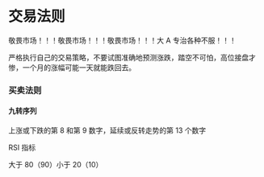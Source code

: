 # 交易法则

敬畏市场！！！敬畏市场！！！敬畏市场！！！大 A 专治各种不服！！！

严格执行自己的交易策略，不要试图准确地预测涨跌，踏空不可怕，高位接盘才惨，一个月的涨幅可能一天就能跌回去。

### 买卖法则

#### 九转序列

上涨或下跌的第 8 和第 9 数字，延续或反转走势的第 13 个数字

RSI 指标

大于 80（90）小于 20（10）
